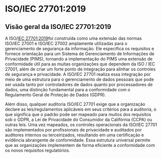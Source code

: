 # ISO/IEC 27701:2019



## [](https://learn.microsoft.com/pt-br/azure/compliance/offerings/offering-iso-27701?toc=%2Fcompliance%2Fregulatory%2Ftoc.json&bc=%2Fcompliance%2Fregulatory%2Fbreadcrumb%2Ftoc.json#isoiec-277012019-overview)Visão geral da ISO/IEC 27701:2019

A ISO/[IEC 27701:2019](https://www.iso.org/standard/71670.html)foi construída como uma extensão das normas ISO/IEC 27001 e ISO/IEC 27002 amplamente utilizadas para o gerenciamento de segurança da informação. Ele especifica os requisitos e fornece orientação para um Sistema de Gerenciamento de Informações de Privacidade (PIMS), tornando a implementação do PIMS uma extensão de conformidade útil para as muitas organizações que dependem da ISO / IEC 27001, além de criar um forte ponto de integração para alinhar os controles de segurança e privacidade. A ISO/IEC 27701 realiza essa integração por meio de uma estrutura para o gerenciamento de dados pessoais que pode ser usada tanto por controladores de dados quanto por processadores de dados, uma distinção fundamental para a conformidade com o Regulamento Geral de Proteção de Dados (GDPR).

Além disso, qualquer auditoria ISO/IEC 27701 exige que a organização declare as leis/regulamentos aplicáveis em seus critérios para a auditoria, o que significa que o padrão pode ser mapeado para muitos dos requisitos sob o GDPR, a Lei de Privacidade do Consumidor da Califórnia (CCPA) ou outras leis. Uma vez mapeados, os controles operacionais da ISO/IEC 27701 são implementados por profissionais de privacidade e auditados por auditores internos ou terceirizados, resultando em uma certificação e evidência abrangente de conformidade. Essa estrutura universal permite que as organizações implementem de forma eficiente a conformidade com os novos requisitos regulatórios.